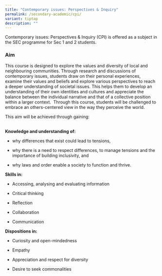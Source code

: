 ```yaml
---
title: "Contemporary issues: Perspectives & Inquiry"
permalink: /secondary-academic/cpi/
variant: tiptap
description: ""
---
```

<p>Contemporary issues: Perspectives &amp; Inquiry (CPI) is offered as a subject in the SEC programme for Sec 1 and 2 students.&nbsp;</p><h3><strong>Aim</strong></h3><p>This course is designed to explore the values and diversity of local and neighbouring communities. Through research and discussions of contemporary issues, students draw on their personal experiences, examine their values and beliefs and explore various perspectives to reach a deeper understanding of societal issues. This helps them to develop an understanding of their own identities and cultures and appreciate the balance between the individual narrative and that of a collective position within a larger context.&nbsp; Through this course, students will be challenged to embrace an others-centered view in the way they perceive the world.&nbsp;</p><p></p><p>This aim will be achieved through gaining:</p><p><strong><br>Knowledge and understanding of:</strong></p><ul><li><p>why differences that exist could lead to tensions,&nbsp;</p></li><li><p>why there is a need to respect differences, to manage tensions and the importance of building inclusivity, and</p></li><li><p>why laws and order enable a society to function and thrive.</p></li></ul><p></p><p><strong>Skills in:</strong></p><ul><li><p>Accessing, analysing and evaluating information</p></li><li><p>Critical thinking</p></li><li><p>Reflection</p></li><li><p>Collaboration&nbsp;</p></li><li><p>Communication</p></li></ul><p></p><p><strong>Dispositions in:</strong></p><ul><li><p>Curiosity and open-mindedness&nbsp;</p></li><li><p>Empathy&nbsp;</p></li><li><p>Appreciation and respect for diversity</p></li><li><p>Desire to seek commonalities</p></li></ul><p></p><p></p>